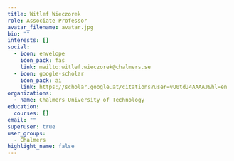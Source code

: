 ```yaml
---
title: Witlef Wieczorek
role: Associate Professor
avatar_filename: avatar.jpg
bio: ""
interests: []
social:
  - icon: envelope
    icon_pack: fas
    link: mailto:witlef.wieczorek@chalmers.se
  - icon: google-scholar
    icon_pack: ai
    link: https://scholar.google.at/citations?user=vU0tdJ4AAAAJ&hl=en
organizations:
  - name: Chalmers University of Technology
education:
  courses: []
email: ""
superuser: true
user_groups:
  - Chalmers
highlight_name: false
---
```

